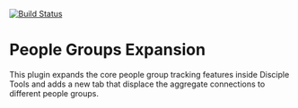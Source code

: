 [![Build Status](https://travis-ci.com/DiscipleTools/disciple-tools-clusters.svg?branch=master)](https://travis-ci.com/DiscipleTools/disciple-tools-clusters)

# People Groups Expansion

This plugin expands the core people group tracking features inside Disciple Tools and adds a new tab that displace the aggregate connections to different people groups. 
